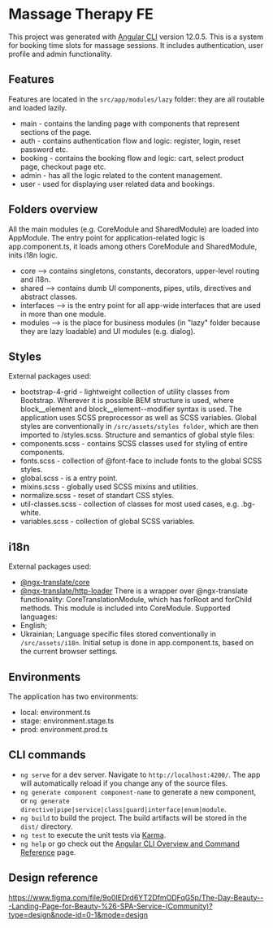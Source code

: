 # Massage Therapy FE

This project was generated with [Angular CLI](https://github.com/angular/angular-cli) version 12.0.5.
This is a system for booking time slots for massage sessions. It includes authentication, user profile and admin functionality.

## Features

Features are located in the `src/app/modules/lazy` folder: they are all routable and loaded lazily.
- main - contains the landing page with components that represent sections of the page.
- auth - contains authentication flow and logic: register, login, reset password etc.
- booking - contains the booking flow and logic: cart, select product page, checkout page etc.
- admin - has all the logic related to the content management.
- user - used for displaying user related data and bookings.

## Folders overview

All the main modules (e.g. CoreModule and SharedModule) are loaded into AppModule.
The entry point for application-related logic is app.component.ts, it loads among others CoreModule and SharedModule, inits i18n logic.
- core --> contains singletons, constants, decorators, upper-level routing and i18n.
- shared --> contains dumb UI components, pipes, utils, directives and abstract classes.
- interfaces --> is the entry point for all app-wide interfaces that are used in more than one module.
- modules --> is the place for business modules (in "lazy" folder because they are lazy loadable) and UI modules (e.g. dialog).

## Styles

External packages used:
- bootstrap-4-grid - lightweight collection of utility classes from Bootstrap.
Wherever it is possible BEM structure is used, where block__element and block__element--modifier syntax is used.
The application uses SCSS preprocessor as well as SCSS variables.
Global styles are conventionally in `/src/assets/styles folder`, which are then imported to /styles.scss.
Structure and semantics of global style files:
- components.scss - contains SCSS classes used for styling of entire components.
- fonts.scss - collection of @font-face to include fonts to the global SCSS styles.
- global.scss - is a entry point.
- mixins.scss - globally used SCSS mixins and utilities.
- normalize.scss - reset of standart CSS styles.
- util-classes.scss - collection of classes for most used cases, e.g. .bg-white.
- variables.scss - collection of global SCSS variables.

## i18n

External packages used:
- [@ngx-translate/core](https://github.com/ngx-translate/core)
- [@ngx-translate/http-loader](https://github.com/ngx-translate/http-loader)
There is a wrapper over @ngx-translate functionality: CoreTranslationModule, which has forRoot and forChild methods.
This module is included into CoreModule.
Supported languages:
- English;
- Ukrainian;
Language specific files stored conventionally in `/src/assets/i18n`.
Initial setup is done in app.component.ts, based on the current browser settings.

## Environments

The application has two environments:
- local: environment.ts
- stage: environment.stage.ts
- prod: environment.prod.ts

## CLI commands

- `ng serve` for a dev server. Navigate to `http://localhost:4200/`. The app will automatically reload if you change any of the source files.
- `ng generate component component-name` to generate a new component, or `ng generate directive|pipe|service|class|guard|interface|enum|module`.
- `ng build` to build the project. The build artifacts will be stored in the `dist/` directory.
- `ng test` to execute the unit tests via [Karma](https://karma-runner.github.io).
- `ng help` or go check out the [Angular CLI Overview and Command Reference](https://angular.io/cli) page.

## Design reference

https://www.figma.com/file/9o0IEDrd6YT2DfmODFqG5p/The-Day-Beauty---Landing-Page-for-Beauty-%26-SPA-Service-(Community)?type=design&node-id=0-1&mode=design
